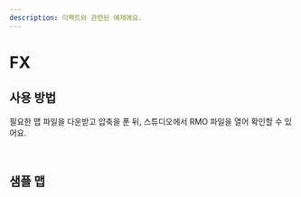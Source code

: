 ```yaml
---
description: 이펙트와 관련된 예제에요.
---
```


# FX

## 사용 방법‌ <a id="undefined"></a>

필요한 맵 파일을 다운받고 압축을 푼 뒤, 스튜디오에서 RMO 파일을 열어 확인할 수 있어요.

​‌

## 샘플 맵 <a id="undefined-1"></a>

